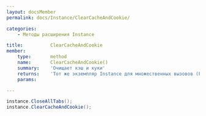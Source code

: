 ```yaml
---
layout: docsMember
permalink: docs/Instance/ClearCacheAndCookie/

categories:
    - Методы расширения Instance

title:          ClearCacheAndCookie
member:
    type:       method
    name:       ClearCacheAndCookie()
    summary:    'Очищает кэш и куки'
    returns:    'Тот же экземпляр Instance для множественных вызовов (Fluent Interface).'
    params:

---
```


```csharp
instance.CloseAllTabs();
instance.ClearCacheAndCookie();
```